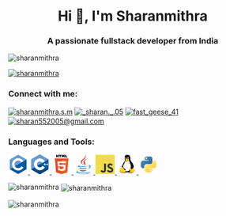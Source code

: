 <h1 align="center">Hi 👋, I'm Sharanmithra</h1>
<h3 align="center">A passionate fullstack developer from India</h3>

<p align="left"> <img src="https://komarev.com/ghpvc/?username=sharanmithra&label=Profile%20views&color=0e75b6&style=flat" alt="sharanmithra" /> </p>

<p align="left"> <a href="https://github.com/ryo-ma/github-profile-trophy"><img src="https://github-profile-trophy.vercel.app/?username=sharanmithra" alt="sharanmithra" /></a> </p>

<h3 align="left">Connect with me:</h3>
<p align="left">
<a href="https://linkedin.com/in/sharanmithra.s.m" target="blank"><img align="center" src="https://raw.githubusercontent.com/rahuldkjain/github-profile-readme-generator/master/src/images/icons/Social/linked-in-alt.svg" alt="sharanmithra.s.m" height="30" width="40" /></a>
<a href="https://instagram.com/_sharan._.05" target="blank"><img align="center" src="https://raw.githubusercontent.com/rahuldkjain/github-profile-readme-generator/master/src/images/icons/Social/instagram.svg" alt="_sharan._.05" height="30" width="40" /></a>
<a href="https://www.codechef.com/users/fast_geese_41" target="blank"><img align="center" src="https://cdn.jsdelivr.net/npm/simple-icons@3.1.0/icons/codechef.svg" alt="fast_geese_41" height="30" width="40" /></a>
<a href="https://www.hackerrank.com/sharan552005@gmail.com" target="blank"><img align="center" src="https://raw.githubusercontent.com/rahuldkjain/github-profile-readme-generator/master/src/images/icons/Social/hackerrank.svg" alt="sharan552005@gmail.com" height="30" width="40" /></a>
</p>

<h3 align="left">Languages and Tools:</h3>
<p align="left"> <a href="https://www.cprogramming.com/" target="_blank" rel="noreferrer"> <img src="https://raw.githubusercontent.com/devicons/devicon/master/icons/c/c-original.svg" alt="c" width="40" height="40"/> </a> <a href="https://www.w3schools.com/cpp/" target="_blank" rel="noreferrer"> <img src="https://raw.githubusercontent.com/devicons/devicon/master/icons/cplusplus/cplusplus-original.svg" alt="cplusplus" width="40" height="40"/> </a> <a href="https://www.w3.org/html/" target="_blank" rel="noreferrer"> <img src="https://raw.githubusercontent.com/devicons/devicon/master/icons/html5/html5-original-wordmark.svg" alt="html5" width="40" height="40"/> </a> <a href="https://www.java.com" target="_blank" rel="noreferrer"> <img src="https://raw.githubusercontent.com/devicons/devicon/master/icons/java/java-original.svg" alt="java" width="40" height="40"/> </a> <a href="https://developer.mozilla.org/en-US/docs/Web/JavaScript" target="_blank" rel="noreferrer"> <img src="https://raw.githubusercontent.com/devicons/devicon/master/icons/javascript/javascript-original.svg" alt="javascript" width="40" height="40"/> </a> <a href="https://www.linux.org/" target="_blank" rel="noreferrer"> <img src="https://raw.githubusercontent.com/devicons/devicon/master/icons/linux/linux-original.svg" alt="linux" width="40" height="40"/> </a> <a href="https://www.python.org" target="_blank" rel="noreferrer"> <img src="https://raw.githubusercontent.com/devicons/devicon/master/icons/python/python-original.svg" alt="python" width="40" height="40"/> </a> </p>

<p><img align="left" src="https://github-readme-stats.vercel.app/api/top-langs?username=sharanmithra&show_icons=true&locale=en&layout=compact" alt="sharanmithra" /></p>

<p>&nbsp;<img align="center" src="https://github-readme-stats.vercel.app/api?username=sharanmithra&show_icons=true&locale=en" alt="sharanmithra" /></p>

<p><img align="center" src="https://github-readme-streak-stats.herokuapp.com/?user=sharanmithra&" alt="sharanmithra" /></p>
